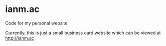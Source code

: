 # ianm.ac
Code for my personal website. 

Currently, this is just a small business card website which can be viewed at http://ianm.ac . 
